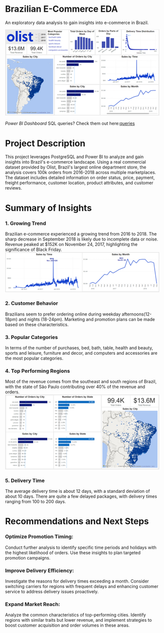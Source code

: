 # Brazilian E-Commerce EDA
An exploratory data analysis to gain insights into e-commerce in Brazil.

![Dashboard](visuals/dashboard.png)

*Power BI Dashboard*
SQL queries? Check them out here:[queries]()
# Project Description
This project leverages PostgreSQL and Power BI to analyze and gain insights into Brazil's e-commerce landscape. Using a real commercial dataset provided by Olist, Brazil's largest online department store, the analysis covers 100k orders from 2016-2018 across multiple marketplaces. The dataset includes detailed information on order status, price, payment, freight performance, customer location, product attributes, and customer reviews.

# Summary of Insights
### 1. Growing Trend 
Brazilian e-commerce experienced a growing trend from 2016 to 2018. The sharp decrease in September 2018 is likely due to incomplete data or noise. Revenue peaked at $152K on November 24, 2017, highlighting the significance of Black Friday.
![Trends](visuals/Trends.png)
### 2. Customer Behavior
Brazilians seem to prefer ordering online during weekday afternoons(12-18pm) and nights (18-24pm). Marketing and promotion plans can be made based on these characteristics.
### 3. Popular Categories
In terms of the number of purchases, bed, bath, table, health and beauty, sports and leisure, furniture and decor, and computers and accessories are the most popular categories.
### 4. Top Performing Regions
Most of the revenue comes from the southeast and south regions of Brazil, with the state of São Paulo contributing over 40% of the revenue and orders.
![Geo](visuals/geospatial.png)
### 5. Delivery Time
The average delivery time is about 12 days, with a standard deviation of about 10 days. There are quite a few delayed packages, with delivery times ranging from 100 to 200 days.

# Recommendations and Next Steps

### Optimize Promotion Timing:
Conduct further analysis to identify specific time periods and holidays with the highest likelihood of orders. Use these insights to plan targeted promotion campaigns.

### Improve Delivery Efficiency:
Investigate the reasons for delivery times exceeding a month. Consider switching carriers for regions with frequent delays and enhancing customer service to address delivery issues proactively.

### Expand Market Reach:
Analyze the common characteristics of top-performing cities. Identify regions with similar traits but lower revenue, and implement strategies to boost customer acquisition and order volumes in these areas.
